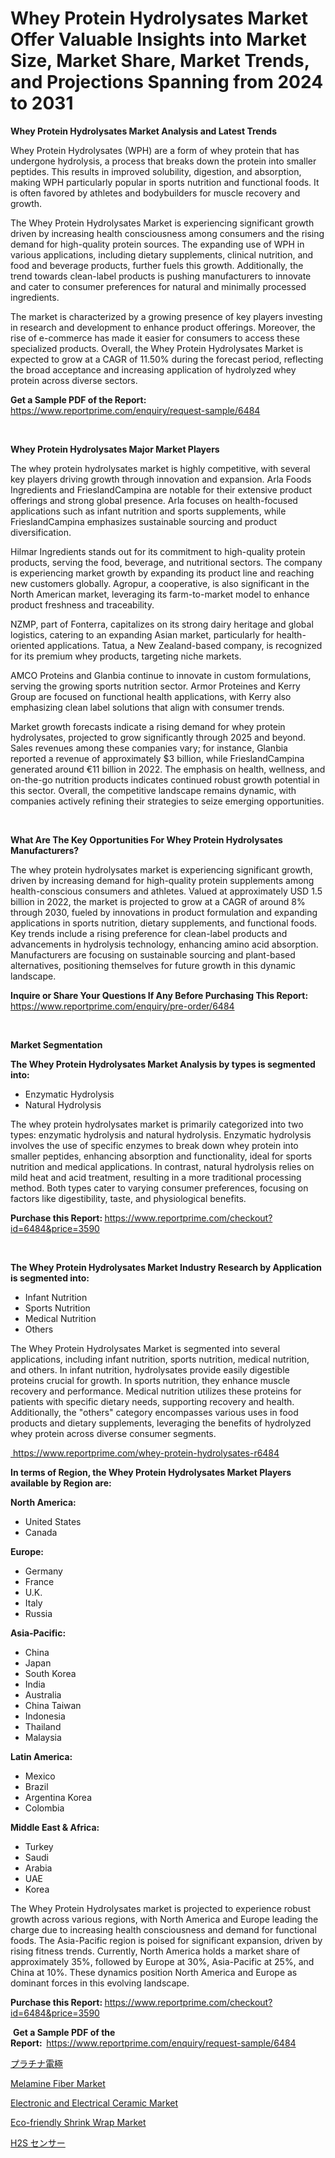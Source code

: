 <p><h1>Whey Protein Hydrolysates Market Offer Valuable Insights into Market Size, Market Share, Market Trends, and Projections Spanning from 2024 to 2031</h1></p><p><strong>Whey Protein Hydrolysates Market Analysis and Latest Trends</strong></p>
<p><p>Whey Protein Hydrolysates (WPH) are a form of whey protein that has undergone hydrolysis, a process that breaks down the protein into smaller peptides. This results in improved solubility, digestion, and absorption, making WPH particularly popular in sports nutrition and functional foods. It is often favored by athletes and bodybuilders for muscle recovery and growth.</p><p>The Whey Protein Hydrolysates Market is experiencing significant growth driven by increasing health consciousness among consumers and the rising demand for high-quality protein sources. The expanding use of WPH in various applications, including dietary supplements, clinical nutrition, and food and beverage products, further fuels this growth. Additionally, the trend towards clean-label products is pushing manufacturers to innovate and cater to consumer preferences for natural and minimally processed ingredients.</p><p>The market is characterized by a growing presence of key players investing in research and development to enhance product offerings. Moreover, the rise of e-commerce has made it easier for consumers to access these specialized products. Overall, the Whey Protein Hydrolysates Market is expected to grow at a CAGR of 11.50% during the forecast period, reflecting the broad acceptance and increasing application of hydrolyzed whey protein across diverse sectors.</p></p>
<p><strong>Get a Sample PDF of the Report:&nbsp;</strong> <a href="https://www.reportprime.com/enquiry/request-sample/6484">https://www.reportprime.com/enquiry/request-sample/6484</a></p>
<p>&nbsp;</p>
<p><strong>Whey Protein Hydrolysates Major Market Players</strong></p>
<p><p>The whey protein hydrolysates market is highly competitive, with several key players driving growth through innovation and expansion. Arla Foods Ingredients and FrieslandCampina are notable for their extensive product offerings and strong global presence. Arla focuses on health-focused applications such as infant nutrition and sports supplements, while FrieslandCampina emphasizes sustainable sourcing and product diversification.</p><p>Hilmar Ingredients stands out for its commitment to high-quality protein products, serving the food, beverage, and nutritional sectors. The company is experiencing market growth by expanding its product line and reaching new customers globally. Agropur, a cooperative, is also significant in the North American market, leveraging its farm-to-market model to enhance product freshness and traceability.</p><p>NZMP, part of Fonterra, capitalizes on its strong dairy heritage and global logistics, catering to an expanding Asian market, particularly for health-oriented applications. Tatua, a New Zealand-based company, is recognized for its premium whey products, targeting niche markets. </p><p>AMCO Proteins and Glanbia continue to innovate in custom formulations, serving the growing sports nutrition sector. Armor Proteines and Kerry Group are focused on functional health applications, with Kerry also emphasizing clean label solutions that align with consumer trends.</p><p>Market growth forecasts indicate a rising demand for whey protein hydrolysates, projected to grow significantly through 2025 and beyond. Sales revenues among these companies vary; for instance, Glanbia reported a revenue of approximately $3 billion, while FrieslandCampina generated around €11 billion in 2022. The emphasis on health, wellness, and on-the-go nutrition products indicates continued robust growth potential in this sector. Overall, the competitive landscape remains dynamic, with companies actively refining their strategies to seize emerging opportunities.</p></p>
<p>&nbsp;</p>
<p><strong>What Are The Key Opportunities For Whey Protein Hydrolysates Manufacturers?</strong></p>
<p><p>The whey protein hydrolysates market is experiencing significant growth, driven by increasing demand for high-quality protein supplements among health-conscious consumers and athletes. Valued at approximately USD 1.5 billion in 2022, the market is projected to grow at a CAGR of around 8% through 2030, fueled by innovations in product formulation and expanding applications in sports nutrition, dietary supplements, and functional foods. Key trends include a rising preference for clean-label products and advancements in hydrolysis technology, enhancing amino acid absorption. Manufacturers are focusing on sustainable sourcing and plant-based alternatives, positioning themselves for future growth in this dynamic landscape.</p></p>
<p><strong>Inquire or Share Your Questions If Any Before Purchasing This Report:</strong> <a href="https://www.reportprime.com/enquiry/pre-order/6484">https://www.reportprime.com/enquiry/pre-order/6484</a></p>
<p>&nbsp;</p>
<p><strong>Market Segmentation</strong></p>
<p><strong>The Whey Protein Hydrolysates Market Analysis by types is segmented into:</strong></p>
<p><ul><li>Enzymatic Hydrolysis</li><li>Natural Hydrolysis</li></ul></p>
<p><p>The whey protein hydrolysates market is primarily categorized into two types: enzymatic hydrolysis and natural hydrolysis. Enzymatic hydrolysis involves the use of specific enzymes to break down whey protein into smaller peptides, enhancing absorption and functionality, ideal for sports nutrition and medical applications. In contrast, natural hydrolysis relies on mild heat and acid treatment, resulting in a more traditional processing method. Both types cater to varying consumer preferences, focusing on factors like digestibility, taste, and physiological benefits.</p></p>
<p><strong>Purchase this Report:&nbsp;</strong><a href="https://www.reportprime.com/checkout?id=6484&price=3590">https://www.reportprime.com/checkout?id=6484&price=3590</a></p>
<p>&nbsp;</p>
<p><strong>The Whey Protein Hydrolysates Market Industry Research by Application is segmented into:</strong></p>
<p><ul><li>Infant Nutrition</li><li>Sports Nutrition</li><li>Medical Nutrition</li><li>Others</li></ul></p>
<p><p>The Whey Protein Hydrolysates Market is segmented into several applications, including infant nutrition, sports nutrition, medical nutrition, and others. In infant nutrition, hydrolysates provide easily digestible proteins crucial for growth. In sports nutrition, they enhance muscle recovery and performance. Medical nutrition utilizes these proteins for patients with specific dietary needs, supporting recovery and health. Additionally, the "others" category encompasses various uses in food products and dietary supplements, leveraging the benefits of hydrolyzed whey protein across diverse consumer segments.</p></p>
<p><a href="https://www.reportprime.com/whey-protein-hydrolysates-r6484">&nbsp;https://www.reportprime.com/whey-protein-hydrolysates-r6484</a></p>
<p><strong>In terms of Region, the Whey Protein Hydrolysates Market Players available by Region are:</strong></p>
<p>
    <p> <strong> North America: </strong>
        <ul>
            <li>United States</li>
            <li>Canada</li>
        </ul>
        </p> 
    <p> <strong> Europe: </strong>
        <ul>
            <li>Germany</li>
            <li>France</li>
            <li>U.K.</li>
            <li>Italy</li>
            <li>Russia</li>
        </ul>
        </p> 
    <p> <strong> Asia-Pacific: </strong>
        <ul>
            <li>China</li>
            <li>Japan</li>
            <li>South Korea</li>
            <li>India</li>
            <li>Australia</li>
            <li>China Taiwan</li>
            <li>Indonesia</li>
            <li>Thailand</li>
            <li>Malaysia</li>
        </ul>
        </p> 
    <p> <strong> Latin America: </strong>
        <ul>
            <li>Mexico</li>
            <li>Brazil</li>
            <li>Argentina Korea</li>
            <li>Colombia</li>
        </ul>
        </p> 
    <p> <strong> Middle East & Africa: </strong>
        <ul>
            <li>Turkey</li>
            <li>Saudi</li>
            <li>Arabia</li>
            <li>UAE</li>
            <li>Korea</li>
        </ul>
    </p>
    </p>
<p><p>The Whey Protein Hydrolysates market is projected to experience robust growth across various regions, with North America and Europe leading the charge due to increasing health consciousness and demand for functional foods. The Asia-Pacific region is poised for significant expansion, driven by rising fitness trends. Currently, North America holds a market share of approximately 35%, followed by Europe at 30%, Asia-Pacific at 25%, and China at 10%. These dynamics position North America and Europe as dominant forces in this evolving landscape.</p></p>
<p><strong>Purchase this Report: </strong><a href="https://www.reportprime.com/checkout?id=6484&price=3590">https://www.reportprime.com/checkout?id=6484&price=3590</a></p>
<p>&nbsp;<strong>Get a Sample PDF of the Report:&nbsp;&nbsp;</strong><a href="https://www.reportprime.com/enquiry/request-sample/6484">https://www.reportprime.com/enquiry/request-sample/6484</a></p>
<p><strong></strong></p>
<p><p><a href="https://medium.com/@camron674/%E3%83%97%E3%83%A9%E3%83%81%E3%83%8A%E9%9B%BB%E6%A5%B5%E5%B8%82%E5%A0%B4%E3%81%AE%E3%83%88%E3%83%AC%E3%83%B3%E3%83%89-%E5%B8%82%E5%A0%B4%E3%82%BB%E3%82%B0%E3%83%A1%E3%83%B3%E3%83%86%E3%83%BC%E3%82%B7%E3%83%A7%E3%83%B3%E3%81%AE%E8%A9%B3%E7%B4%B0%E3%81%AA%E7%A0%94%E7%A9%B6%E3%81%A8%E6%96%B0%E3%81%9F%E3%81%AA%E3%83%88%E3%83%AC%E3%83%B3%E3%83%89%E3%81%AE%E9%87%8D%E8%A6%81%E6%80%A7%E3%81%AE%E5%88%86%E6%9E%90-327f55ff53a9">プラチナ電極</a></p><p><a href="https://medium.com/@robertwood655/melamine-fiber-market-insights-product-type-application-trends-and-regional-analysis-from-2024-4a8df7955e03">Melamine Fiber Market</a></p><p><a href="https://issuu.com/reportprime-2/docs/electronic-and-electrical-ceramic-m_4a0a5854ca0325">Electronic and Electrical Ceramic Market</a></p><p><a href="https://issuu.com/reportprime-2/docs/eco-friendly-shrink-wrap-market-siz_babbc111079818">Eco-friendly Shrink Wrap Market</a></p><p><a href="https://medium.com/@camron674/%E3%82%B0%E3%83%AD%E3%83%BC%E3%83%90%E3%83%AB%E3%81%AAh2s%E3%82%BB%E3%83%B3%E3%82%B5%E3%83%BC%E5%B8%82%E5%A0%B4%E3%81%AE%E5%8B%95%E5%90%91-%E4%BA%88%E6%B8%AC-%E3%81%8A%E3%82%88%E3%81%B3%E3%82%A4%E3%83%B3%E3%83%91%E3%82%AF%E3%83%88%E5%88%86%E6%9E%90-2024%E5%B9%B4-2031%E5%B9%B4-%E3%82%92174%E3%83%9A%E3%83%BC%E3%82%B8%E3%81%A7%E3%82%AB%E3%83%90%E3%83%BC-86f78f7dc906">H2S センサー</a></p></p>